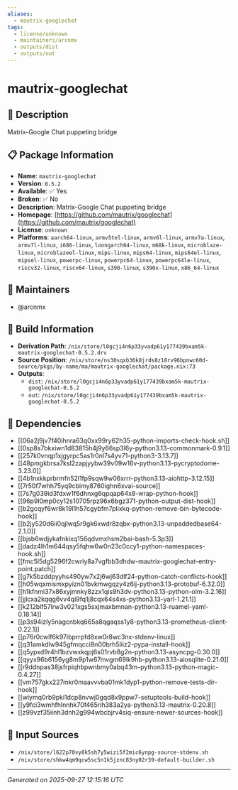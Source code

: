 ```yaml
---
aliases:
  - mautrix-googlechat
tags:
  - license/unknown
  - maintainers/arcnmx
  - outputs/dist
  - outputs/out
---
```


# mautrix-googlechat

## 📝 Description

Matrix-Google Chat puppeting bridge

## 📋 Package Information

- **Name**: `mautrix-googlechat`
- **Version**: `0.5.2`
- **Available**: ✅ Yes
- **Broken**: ✅ No
- **Description**: Matrix-Google Chat puppeting bridge
- **Homepage**: [https://github.com/mautrix/googlechat](https://github.com/mautrix/googlechat)
- **License**: `unknown`
- **Platforms**: `aarch64-linux`, `armv5tel-linux`, `armv6l-linux`, `armv7a-linux`, `armv7l-linux`, `i686-linux`, `loongarch64-linux`, `m68k-linux`, `microblaze-linux`, `microblazeel-linux`, `mips-linux`, `mips64-linux`, `mips64el-linux`, `mipsel-linux`, `powerpc-linux`, `powerpc64-linux`, `powerpc64le-linux`, `riscv32-linux`, `riscv64-linux`, `s390-linux`, `s390x-linux`, `x86_64-linux`
## 👥 Maintainers

- @arcnmx


## 🔧 Build Information

- **Derivation Path**: `/nix/store/l0gcji4n6p33yvadp61y177439bxam5k-mautrix-googlechat-0.5.2.drv`
- **Source Position**: `/nix/store/ns30sqxb36k8jrds8z18rv96bpnwc60d-source/pkgs/by-name/ma/mautrix-googlechat/package.nix:73`
- **Outputs**:
  - `dist`:  `/nix/store/l0gcji4n6p33yvadp61y177439bxam5k-mautrix-googlechat-0.5.2`
  - `out`:  `/nix/store/l0gcji4n6p33yvadp61y177439bxam5k-mautrix-googlechat-0.5.2`

## 🔗 Dependencies

- [[06a2j9jv7f40ihnra63q0xx99ry62h35-python-imports-check-hook.sh]]
- [[0sp8s7bkxiwn1d83815h4j9y66sp3l6y-python3.13-commonmark-0.9.1]]
- [[257k0vnqp1xjgyrpc5as1r0nl7s4yv71-python3-3.13.7]]
- [[48pmgkbrsa7ksl2zapjyybw39v09w16v-python3.13-pycryptodome-3.23.0]]
- [[4b1nxkkprbrmfn52l1fp9sqw9w06xrrr-python3.13-aiohttp-3.12.15]]
- [[7r50f7whh75yq9cbimy8760ighn6xvai-source]]
- [[7s7g039id3fdxw1f6dhnxg6qpqap64x8-wrap-python-hook]]
- [[96p9l0mp0cy12s10705rpz96x6bgz371-python-output-dist-hook]]
- [[b2gcqyf6wr8k19l1h57cgybfm7plixkq-python-remove-bin-bytecode-hook]]
- [[b2jy520d6ii0qjlwq5r9gk6xwdr8zqbx-python3.13-unpaddedbase64-2.1.0]]
- [[bjsb6wdjykafnkixq156qdvmxhsm2bai-bash-5.3p3]]
- [[dadz4lh1m644qsy5fqhw6w0n23c0ccy1-python-namespaces-hook.sh]]
- [[fmc5l5dg5296f2cwrly8a7vgfbb3dhdw-mautrix-googlechat-entry-point.patch]]
- [[g7k5bzddpyyhs490yw7x2j6wj63dlf24-python-catch-conflicts-hook]]
- [[h05wqxmismxpyizn01bvkmwgqzy4z6ij-python3.13-protobuf-6.32.0]]
- [[h1kfnmi37x86xyjmnky8zzx1qis9h3dv-python3.13-python-olm-3.2.16]]
- [[jjlcxa2kqqg6vv4qi9fq1j8cqx64s4xs-python3.13-yarl-1.21.1]]
- [[k212blf57lrw3v021xgs5sxjmaxbmnan-python3.13-ruamel-yaml-0.18.14]]
- [[p3s94izly5nagcnbkq665a8qgaqss1y8-python3.13-prometheus-client-0.22.1]]
- [[p76r0cwlf6k97ibprrpfd8xw0r8wc3nx-stdenv-linux]]
- [[q31amkdlw945gfmqcci8n00brh5liiz2-pypa-install-hook]]
- [[q5ypxd9r4hl1bzvwxkqpj6s01rvb8g2n-python3.13-asyncpg-0.30.0]]
- [[qyyx96b6156yg8m9p1w67mvgm69lk9hb-python3.13-aiosqlite-0.21.0]]
- [[r9ddnpas38jsfrpiqhbpwnbmy0abq43m-python3.13-python-magic-0.4.27]]
- [[vm757gkx227mkr0maavvvba01mk1dyp1-python-remove-tests-dir-hook]]
- [[wiymq0rb9pki1dcp8nvwj0gqd8x9ppw7-setuptools-build-hook]]
- [[y9fci3wmhfhlnnhk70f465rih383a2ya-python3.13-mautrix-0.20.8]]
- [[z99vzf35iinh3dnh2g994wbcbjrv4siq-ensure-newer-sources-hook]]

## 📁 Input Sources

- `/nix/store/l622p70vy8k5sh7y5wizi5f2mic6ynpg-source-stdenv.sh`
- `/nix/store/shkw4qm9qcw5sc5n1k5jznc83ny02r39-default-builder.sh`

---
*Generated on 2025-09-27 12:15:16 UTC*
